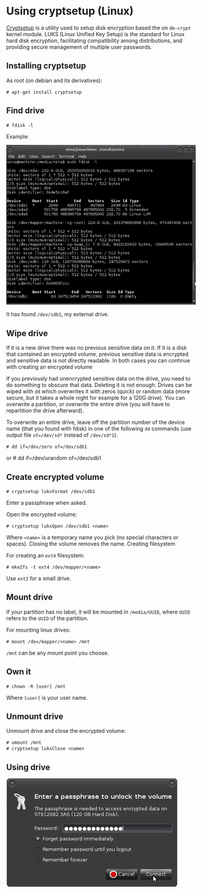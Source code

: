 # Using cryptsetup (Linux)

[Cryptsetup](https://gitlab.com/cryptsetup/cryptsetup) is a utility used to setup disk encryption based the on `dm-crypt` kernel module. LUKS (Linux Unified Key Setup) is the standard for Linux hard disk encryption, facilitating compatibility among distributions, and providing secure management of multiple user passwords.

## Installing cryptsetup

As root (on debian and its derivatives):

    # apt-get install cryptsetup

## Find drive

    # fdisk -l

Example:

![Using drive](../../assets/images/fdisk-l.png)

It has found `/dev/sdb1`, my external drive.

## Wipe drive

If it is a new drive there was no previous sensitive data on it. If it is a disk that contained an encrypted volume, previous sensitive data is encrypted and sensitive data is not directly readable. In both cases you can continue with creating an encrypted volume

If you previously had unencrypted sensitive data on the drive, you need to do something to obscure that data. Deleting it is not enough. Drives can be wiped with `dd` which overwrites it with zeros (quick) or random data (more secure, but it takes a whole night for example for a 120G drive). You can overwrite a partition, or overwrite the entire drive (you will have to repartition the drive afterward). 

To overwrite an entire drive, leave off the partition number of the device name (that you found with fdisk) in one of the following `dd` commands (use output file `of=/dev/sd*` instead of `/dev/sd*1`).

    # dd if=/dev/zero of=/dev/sdb1
or
    # dd if=/dev/urandom of=/dev/sdb1

## Create encrypted volume

    # cryptsetup luksFormat /dev/sdb1

Enter a passphrase when asked.

Open the encrypted volume:

    # cryptsetup luksOpen /dev/sdb1 <name>

Where `<name>` is a temporary name you pick (no special characters or spaces). Closing the volume removes the name.
Creating filesystem

For creating an `ext4` filesystem:

    # mke2fs -t ext4 /dev/mapper/<name>

Use `ext2` for a small drive. 

##  Mount drive

If your partition has no label, it will be mounted in `/media/UUID`, where `UUID` refers to the `UUID` of the partition.

For mounting linux drives:
    
    # mount /dev/mapper/<name> /mnt

`/mnt` can be any mount point you choose. 

## Own it

    # chown -R [user] /mnt

Where `[user]` is your user name.

## Unmount drive

Unmount drive and close the encrypted volume:

```
# umount /mnt
# cryptsetup luksClose <name>
```

## Using drive 

![Using drive](../../assets/images/volume.png)



